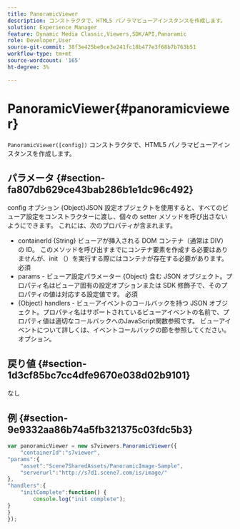 ```yaml
---
title: PanoramicViewer
description: コンストラクタで、HTML5 パノラマビューアインスタンスを作成します。
solution: Experience Manager
feature: Dynamic Media Classic,Viewers,SDK/API,Panoramic
role: Developer,User
source-git-commit: 38f3e425be0ce3e241fc18b477e3f68b7b763b51
workflow-type: tm+mt
source-wordcount: '165'
ht-degree: 3%

---
```


# PanoramicViewer{#panoramicviewer}

`PanoramicViewer([config])`
コンストラクタで、HTML5 パノラマビューアインスタンスを作成します。

## パラメータ {#section-fa807db629ce43bab286b1e1dc96c492}

config
オプション {Object}JSON 設定オブジェクトを使用すると、すべてのビューア設定をコンストラクターに渡し、個々の setter メソッドを呼び出さないようにできます。 これには、次のプロパティが含まれます。

* containerId {String} ビューアが挿入される DOM コンテナ（通常は DIV）の ID。 このメソッドを呼び出すまでにコンテナ要素を作成する必要はありませんが、init （）を実行する際にはコンテナが存在する必要があります。 必須
* params - ビューア設定パラメーター {Object} 含む JSON オブジェクト。プロパティ名はビューア固有の設定オプションまたは SDK 修飾子で、そのプロパティの値は対応する設定値です。 必須
* {Object} handlers - ビューアイベントのコールバックを持つ JSON オブジェクト。プロパティ名はサポートされているビューアイベントの名前で、プロパティ値は適切なコールバックへのJavaScript関数参照です。 ビューアイベントについて詳しくは、イベントコールバックの節を参照してください。 オプション。


## 戻り値 {#section-1d3cf85bc7cc4dfe9670e038d02b9101}

なし

## 例 {#section-9e9332aa86b74a5fb321375c03fdc5b3}

```javascript {.line-numbers}
var panoramicViewer = new s7viewers.PanoramicViewer({
    "containerId":"s7viewer",
"params":{
    "asset":"Scene7SharedAssets/PanoramicImage-Sample",
    "serverurl":"http://s7d1.scene7.com/is/image/"
},
"handlers":{
    "initComplete":function() {
        console.log("init complete");
}
}
});
```
